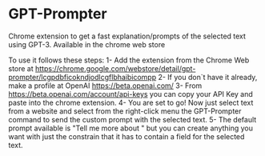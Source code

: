 # GPT-Prompter
Chrome extension to get a fast explanation/prompts of the selected text using GPT-3. Available in the chrome web store

To use it follows these steps:
1- Add the extension from the Chrome Web store at https://chrome.google.com/webstore/detail/gpt-prompter/lcgpdbficokndjodlcgflbhaibicompp
2- If you don`t have it already, make a profile at OpenAI https://beta.openai.com/
3- From https://beta.openai.com/account/api-keys you can copy your API Key and paste into the chrome extension.
4- You are set to go! Now just select text from a website and select from the right-click menu the GPT-Prompter command to send the custom prompt with the selected text. 
5- The default prompt available is "Tell me more about <selected text>" but you can create anything you want with just the constrain that it has to contain a field for the selected text.
